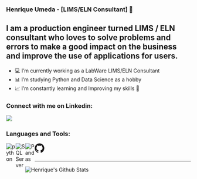 ### Henrique Umeda - [LIMS/ELN Consultant] 👋

## I am a production engineer turned LIMS / ELN consultant who loves to solve problems and errors to make a good impact on the business and improve the use of applications for users.

- 💻 I’m currently working as a LabWare LIMS/ELN Consultant
- 📊 I’m studying Python and Data Science as a hobby
- 📈 I’m constantly learning and Improving my skills 🤣

### Connect with me on Linkedin:

[<img align="left"  width="22px" src="https://cdn.jsdelivr.net/npm/simple-icons@3.4.0/icons/linkedin.svg" />](https://www.linkedin.com/in/henriqueissamu/)

<br />

### Languages and Tools:

<img align="left" alt="python" width="26px" src="https://cdn3.iconfinder.com/data/icons/logos-and-brands-adobe/512/267_Python-512.png" />

<img align="left" alt="SQLServer" width="26px" src="https://img.icons8.com/color/2x/microsoft-sql-server.png" />

<img align="left" alt="Pandas" width="26px" src="https://cdn.jsdelivr.net/npm/simple-icons@3.4.0/icons/pandas.svg" />

<img align="left" alt="GitHub" width="26px" src="https://raw.githubusercontent.com/github/explore/78df643247d429f6cc873026c0622819ad797942/topics/github/github.png" />

<br />
<br />

---

<img align="left" alt="Henrique's Github Stats" src="https://github-readme-stats.vercel.app/api?username=henriqueumeda&show_icons=true&hide_border=true" />

[linkedin]: https://www.linkedin.com/in/henriqueissamu/
